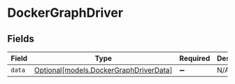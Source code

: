 # DockerGraphDriver


## Fields

| Field                                                                        | Type                                                                         | Required                                                                     | Description                                                                  |
| ---------------------------------------------------------------------------- | ---------------------------------------------------------------------------- | ---------------------------------------------------------------------------- | ---------------------------------------------------------------------------- |
| `data`                                                                       | [Optional[models.DockerGraphDriverData]](../models/dockergraphdriverdata.md) | :heavy_minus_sign:                                                           | N/A                                                                          |